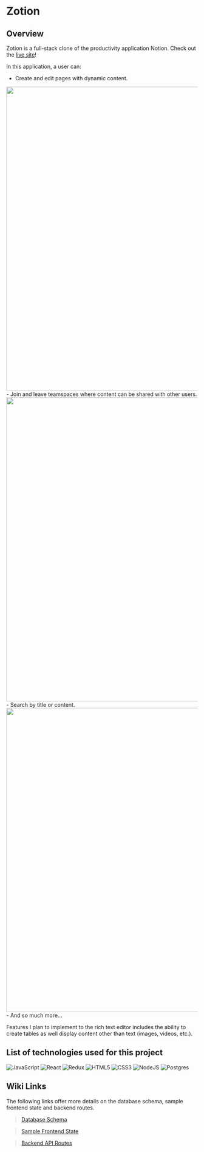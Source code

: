 # Zotion


## Overview

Zotion is a full-stack clone of the productivity application Notion. Check out the <a href="https://www.notion-aa-clone.herokuapp.com">live site</a>!

In this application, a user can:
- Create and edit pages with dynamic content.
<img width="800" src="https://media2.giphy.com/media/vIrxuw3xZlJKPtmRac/giphy.gif">
- Join and leave teamspaces where content can be shared with other users.
<img width="800" src="https://media.giphy.com/media/v7QIzPIlL51fb44hsk/giphy.gif">
- Search by title or content.
<img width="800" src="https://media4.giphy.com/media/v1.Y2lkPTc5MGI3NjExZDA0NTcxNjA2NzNkZWNmMzI0ZmQ4NjY5YTdhNmFmY2U4MTUxNWNiYyZlcD12MV9pbnRlcm5hbF9naWZzX2dpZklkJmN0PWc/guwA2NEFs6g6EX6kuA/giphy.gif">
- And so much more...


Features I plan to implement to the rich text editor includes the ability to create tables as well display content other than text (images, videos, etc.).

## List of technologies used for this project

![JavaScript](https://img.shields.io/badge/javascript-%23323330.svg?style=for-the-badge&logo=javascript&logoColor=%23F7DF1E&style=plastic)
![React](https://img.shields.io/badge/react-%2320232a.svg?style=for-the-badge&logo=react&logoColor=%2361DAFB&style=plastic)
![Redux](https://img.shields.io/badge/redux-%23593d88.svg?style=for-the-badge&logo=redux&logoColor=white&style=plastic)
![HTML5](https://img.shields.io/badge/html5-%23E34F26.svg?style=for-the-badge&logo=html5&logoColor=white&style=plastic)
![CSS3](https://img.shields.io/badge/css3-%231572B6.svg?style=for-the-badge&logo=css3&logoColor=white&style=plastic)
![NodeJS](https://img.shields.io/badge/node.js-6DA55F?style=for-the-badge&logo=node.js&logoColor=white&style=plastic)
![Postgres](https://img.shields.io/badge/postgres-%23316192.svg?style=for-the-badge&logo=postgresql&logoColor=white&style=plastic)

## Wiki Links

The following links offer more details on the database schema, sample frontend state and backend routes.
>[Database Schema](https://github.com/ziqi23/FS-Project/wiki/database-schema)

>[Sample Frontend State](https://github.com/ziqi23/FS-Project/wiki/sample-state)

>[Backend API Routes](https://github.com/ziqi23/FS-Project/wiki/backend-routes)
